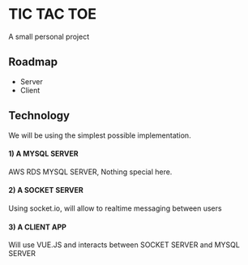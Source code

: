 # TIC TAC TOE
A small personal project

## Roadmap
- Server
- Client
    
## Technology
We will be using the simplest possible implementation.

#### 1) A MYSQL SERVER
AWS RDS MYSQL SERVER, Nothing special here.
#### 2) A SOCKET SERVER
Using socket.io, will allow to realtime messaging between users
#### 3) A CLIENT APP
Will use VUE.JS and interacts between SOCKET SERVER and MYSQL SERVER
